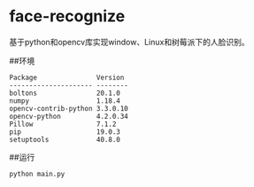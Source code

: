# face-recognize
基于python和opencv库实现window、Linux和树莓派下的人脸识别。

##环境
```
Package               Version
--------------------- --------
boltons               20.1.0
numpy                 1.18.4
opencv-contrib-python 3.3.0.10
opencv-python         4.2.0.34
Pillow                7.1.2
pip                   19.0.3
setuptools            40.8.0
```

##运行
```
python main.py
```



